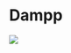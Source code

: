 # Dampp

<img src="https://github.com/othreecodes/Dampp/raw/master/Screenshot_20170622-125151.png">
